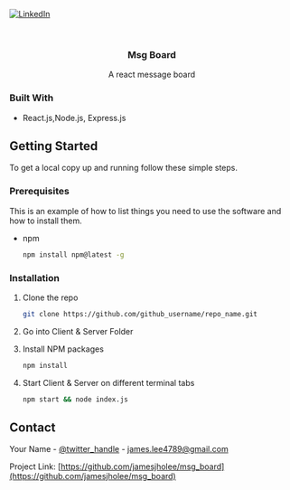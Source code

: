 [![LinkedIn][linkedin-shield]][linkedin-url]


<!-- PROJECT LOGO -->
<br />
<p align="center">
  <h3 align="center">Msg Board</h3>

  <p align="center">
    A react message board
  </p>
</p>




### Built With

* React.js,Node.js, Express.js



<!-- GETTING STARTED -->
## Getting Started

To get a local copy up and running follow these simple steps.

### Prerequisites

This is an example of how to list things you need to use the software and how to install them.
* npm
  ```sh
  npm install npm@latest -g
  ```

### Installation

1. Clone the repo
   ```sh
   git clone https://github.com/github_username/repo_name.git
   ```
3. Go into Client & Server Folder
   
2. Install NPM packages
   ```sh
   npm install
   ```
4. Start Client & Server on different terminal tabs
    ```sh
   npm start && node index.js
   ```



<!-- CONTACT -->
## Contact

Your Name - [@twitter_handle](https://twitter.com/twojho) - james.lee4789@gmail.com

Project Link: [https://github.com/jamesjholee/msg_board](https://github.com/jamesjholee/msg_board)


[linkedin-shield]: https://img.shields.io/badge/-LinkedIn-black.svg?style=for-the-badge&logo=linkedin&colorB=555
[linkedin-url]: https://linkedin.com/in/jamesjholee
